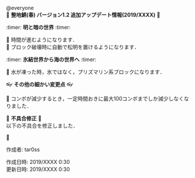 @everyone   
:cherry_blossom:  **__整地鯖(春) バージョン1.2 追加アップデート情報(2019/XXXX)__** :cherry_blossom:  


:timer: **__明と暗の世界__** :timer:   

:diamond_shape_with_a_dot_inside: 時間が進むようになります．   
:diamond_shape_with_a_dot_inside: ブロック破壊時に自動で松明を置けるようになります．   


:timer: **__氷結世界から海の世界へ__** :timer:   

:diamond_shape_with_a_dot_inside: 水が凍った時，氷ではなく，プリズマリン系ブロックになります．   


:eyeglasses: **__その他の細かい変更点__** :eyeglasses:    

:diamond_shape_with_a_dot_inside: コンボが減少するとき，一定時間おきに最大100コンボまでしか減少しなくなりました．  


:bow: **__不具合修正__** :bow:   
以下の不具合を修正しました．  

:diamond_shape_with_a_dot_inside:   



作成者: tar0ss  

作成日時: 2019/XXXX 0:30  
更新日時: 2019/XXXX 0:30  